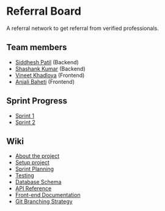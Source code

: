 # Referral Board
A referral network to get referral from verified professionals.

## Team members
- [Siddhesh Patil](https://github.com/haxxorsid) (Backend)
- [Shashank Kumar](https://github.com/shashank136) (Backend)
- [Vineet Khadloya](https://github.com/Vineetkhadloya) (Frontend)
- [Anjali Baheti](https://github.com/bahetianjali) (Frontend)

## Sprint Progress
- [Sprint 1](./Sprint1.md)
- [Sprint 2](./Sprint2.md)

## Wiki
- [About the project](https://github.com/haxxorsid/referralboard/wiki)
- [Setup project](https://github.com/haxxorsid/referralboard/wiki/Setup)
- [Sprint Planning](https://github.com/haxxorsid/referralboard/wiki/Sprint-planning)
- [Testing](https://github.com/haxxorsid/referralboard/wiki/Testing)
- [Database Schema](https://github.com/haxxorsid/referralboard/wiki/Database-Schema)
- [API Reference](https://github.com/haxxorsid/referralboard/wiki/API-Reference)
- [Front-end Documentation](https://github.com/haxxorsid/referralboard/wiki/Frontend-Documentation)
- [Git Branching Strategy](https://github.com/haxxorsid/referralboard/wiki/Branching-Strategy)
